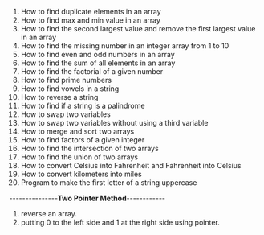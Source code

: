 1. How to find duplicate elements in an array
2. How to find max and min value in an array
3. How to find the second largest value and remove the first largest value in an array
4. How to find the missing number in an integer array from 1 to 10
5. How to find even and odd numbers in an array
6. How to find the sum of all elements in an array
7. How to find the factorial of a given number
8. How to find prime numbers
9. How to find vowels in a string
10. How to reverse a string
11. How to find if a string is a palindrome
12. How to swap two variables
13. How to swap two variables without using a third variable
14. How to merge and sort two arrays
15. How to find factors of a given integer
16. How to find the intersection of two arrays
17. How to find the union of two arrays
18. How to convert Celsius into Fahrenheit and Fahrenheit into Celsius
19. How to convert kilometers into miles
20. Program to make the first letter of a string uppercase

---------------**Two Pointer Method**------------

1. reverse an array.
2. putting 0 to the left side and 1 at the right side using pointer.
